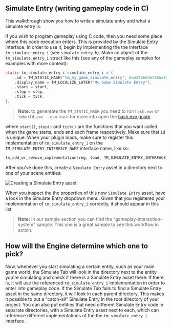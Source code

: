 ## Simulate Entry (writing gameplay code in C)

This walkthrough show you how to write a simulate entry and what a simulate entry is.

If you wish to program gameplay using C code, then you need some place where this code execution
enters. This is provided by the Simulate Entry interface. In order to use it, begin by implementing
the the interface `tm_simulate_entry_i` (see `simulate_entry.h`). Make an object of the
`tm_simulate_entry_i` struct like this (see any of the gameplay samples for examples with more
context):

```c
static tm_simulate_entry_i simulate_entry_i = {
    .id = TM_STATIC_HASH("tm_my_game_simulate_entry", 0xe240e2d67a0aa93ULL),
    .display_name = TM_LOCALIZE_LATER("My Game Simulate Entry"),
    .start = start,
    .stop = stop,
    .tick = tick,
};
```

> **Note:** to genereate the `TM_STATIC_HASH` you need to run `hash.exe` or `tmbuild.exe --gen-hash` for more info open the [hash.exe guide]({{the_machinery_book}}/helper_tools/hash.html)

where `start()`, `stop()` and `tick()` are the functions that you want called when the game starts, ends
and each frame respectively. Make sure that `id` is unique. When your plugin loads, make sure to
register this implementation of `tm_simulate_entry_i` on the `TM_SIMULATE_ENTRY_INTERFACE_NAME`
interface name, like so:

```c
tm_add_or_remove_implementation(reg, load, TM_SIMULATE_ENTRY_INTERFACE_NAME, &simulate_entry_i);
```

After you've done this, create a `Simulate Entry` asset in a directory next to one of your scene
entities:

![Creating a Simulate Entry asset](https://www.dropbox.com/s/qchhejkfbbjfw7h/create-new-simulate-entrry.png?dl=1)

When you inspect the the properties of this new `Simulate Entry` asset, have a look in the
Simulate Entry dropdown menu. Given that you registered your implementation of `tm_simulate_entry_i`
correctly, it should appear in this list.



> **Note:** In our sample section you can find the "gameplay-interaction-system" sample. This one is a great sample to see this workflow in action.



## How will the Engine determine which one to pick?

Now, whenever you start simulating a certain entity, such as your main game world, the Simulate Tab
will look in the directory next to the entity you're simulating and check if there is a Simulate
Entry asset there. If there is, it will use the referenced `tm_simulate_entry_i` implementation in
order to enter into gameplay code. If the Simulate Tab fails to find a Simulate Entry asset in the
same directory, it will look in each parent directory. This makes it possible to put a "catch-all"
Simulate Entry in the root directory of your project. You can also put entities that need different
Simulate Entry code in separate directories, with a Simulate Entry asset next to each, which can
reference different implementations of the the `tm_simulate_entry_i` interface.